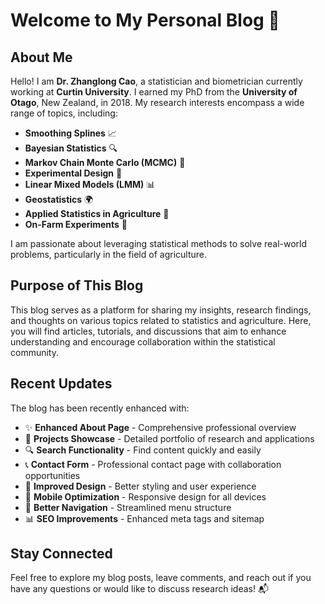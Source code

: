 # Welcome to My Personal Blog 🌱

## About Me

Hello! I am **Dr. Zhanglong Cao**, a statistician and biometrician currently working at **Curtin University**. I earned my PhD from the **University of Otago**, New Zealand, in 2018. My research interests encompass a wide range of topics, including:

- **Smoothing Splines** 📈
- **Bayesian Statistics** 🔍
- **Markov Chain Monte Carlo (MCMC)** 🔄
- **Experimental Design** 🧪
- **Linear Mixed Models (LMM)** 📊
- **Geostatistics** 🌍
- **Applied Statistics in Agriculture** 🌾
- **On-Farm Experiments** 🚜

I am passionate about leveraging statistical methods to solve real-world problems, particularly in the field of agriculture.

## Purpose of This Blog

This blog serves as a platform for sharing my insights, research findings, and thoughts on various topics related to statistics and agriculture. Here, you will find articles, tutorials, and discussions that aim to enhance understanding and encourage collaboration within the statistical community.

## Recent Updates

The blog has been recently enhanced with:
- ✨ **Enhanced About Page** - Comprehensive professional overview
- 🚀 **Projects Showcase** - Detailed portfolio of research and applications
- 🔍 **Search Functionality** - Find content quickly and easily
- 📞 **Contact Form** - Professional contact page with collaboration opportunities
- 🎨 **Improved Design** - Better styling and user experience
- 📱 **Mobile Optimization** - Responsive design for all devices
- 🔗 **Better Navigation** - Streamlined menu structure
- 📊 **SEO Improvements** - Enhanced meta tags and sitemap

## Stay Connected

Feel free to explore my blog posts, leave comments, and reach out if you have any questions or would like to discuss research ideas! 📬
